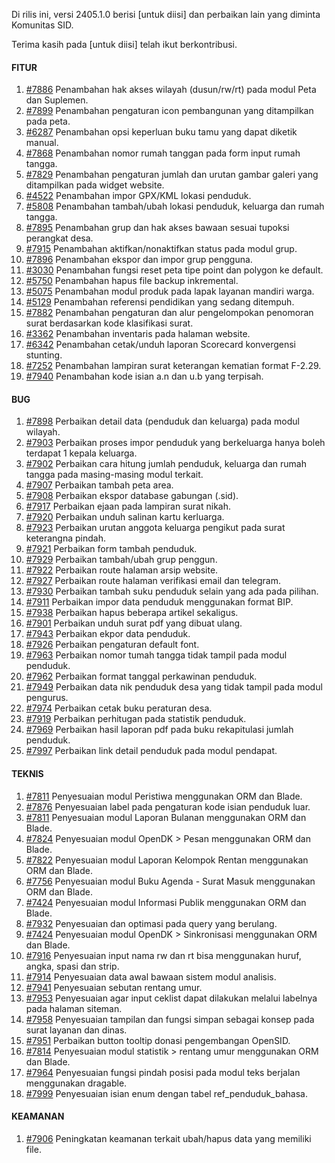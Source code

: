Di rilis ini, versi 2405.1.0 berisi [untuk diisi] dan perbaikan lain yang diminta Komunitas SID.

Terima kasih pada [untuk diisi] telah ikut berkontribusi.


#### FITUR
1. [#7886](https://github.com/OpenSID/OpenSID/issues/7886) Penambahan hak akses wilayah (dusun/rw/rt) pada modul Peta dan Suplemen.
2. [#7899](https://github.com/OpenSID/OpenSID/issues/7899) Penambahan pengaturan icon pembangunan yang ditampilkan pada peta.
3. [#6287](https://github.com/OpenSID/OpenSID/issues/6287) Penambahan opsi keperluan buku tamu yang dapat diketik manual.
4. [#7868](https://github.com/OpenSID/OpenSID/issues/7868) Penambahan nomor rumah tanggan pada form input rumah tangga.
5. [#7829](https://github.com/OpenSID/OpenSID/issues/7829) Penambahan pengaturan jumlah dan urutan gambar galeri yang ditampilkan pada  widget website.
6. [#4522](https://github.com/OpenSID/OpenSID/issues/4522) Penambahan impor GPX/KML lokasi penduduk.
7. [#5808](https://github.com/OpenSID/OpenSID/issues/5808) Penambahan tambah/ubah lokasi penduduk, keluarga dan rumah tangga.
8. [#7895](https://github.com/OpenSID/OpenSID/issues/7895) Penambahan grup dan hak akses bawaan sesuai tupoksi perangkat desa.
9. [#7915](https://github.com/OpenSID/OpenSID/issues/7915) Penambahan aktifkan/nonaktifkan status pada modul grup.
10. [#7896](https://github.com/OpenSID/OpenSID/issues/7896) Penambahan ekspor dan impor grup pengguna.
11. [#3030](https://github.com/OpenSID/OpenSID/issues/3030) Penambahan fungsi reset peta tipe point dan polygon ke default.
12. [#5750](https://github.com/OpenSID/OpenSID/issues/5750) Penambahan hapus file backup inkremental.
13. [#5075](https://github.com/OpenSID/OpenSID/issues/5075) Penambahan modul produk pada lapak layanan mandiri warga.
14. [#5129](https://github.com/OpenSID/OpenSID/issues/5129) Penambahan referensi pendidikan yang sedang ditempuh.
15. [#7882](https://github.com/OpenSID/OpenSID/issues/7882) Penambahan pengaturan dan alur pengelompokan penomoran surat berdasarkan kode klasifikasi surat.
16. [#3362](https://github.com/OpenSID/OpenSID/issues/3362) Penambahan inventaris pada halaman website.
17. [#6342](https://github.com/OpenSID/OpenSID/issues/6342) Penambahan cetak/unduh laporan Scorecard konvergensi stunting.
18. [#7252](https://github.com/OpenSID/OpenSID/issues/7252) Penambahan lampiran surat keterangan kematian format F-2.29.
19. [#7940](https://github.com/OpenSID/OpenSID/issues/7940) Penambahan kode isian a.n dan u.b yang terpisah.


#### BUG

1. [#7898](https://github.com/OpenSID/OpenSID/issues/7898) Perbaikan detail data (penduduk dan keluarga) pada modul wilayah.
2. [#7903](https://github.com/OpenSID/OpenSID/issues/7903) Perbaikan proses impor penduduk yang berkeluarga hanya boleh terdapat 1 kepala keluarga.
3. [#7902](https://github.com/OpenSID/OpenSID/issues/7902) Perbaikan cara hitung jumlah penduduk, keluarga dan rumah tangga pada masing-masing modul terkait.
4. [#7907](https://github.com/OpenSID/OpenSID/issues/7907) Perbaikan tambah peta area.
5. [#7908](https://github.com/OpenSID/OpenSID/issues/7908) Perbaikan ekspor database gabungan (.sid).
6. [#7917](https://github.com/OpenSID/OpenSID/issues/7917) Perbaikan ejaan pada lampiran surat nikah.
7. [#7920](https://github.com/OpenSID/OpenSID/issues/7920) Perbaikan unduh salinan kartu kerluarga.
8. [#7923](https://github.com/OpenSID/OpenSID/issues/7923) Perbaikan urutan anggota keluarga pengikut pada surat keterangna pindah.
9. [#7921](https://github.com/OpenSID/OpenSID/issues/7921) Perbaikan form tambah penduduk.
10. [#7929](https://github.com/OpenSID/OpenSID/issues/7929) Perbaikan tambah/ubah grup penggun.
11. [#7922](https://github.com/OpenSID/OpenSID/issues/7922) Perbaikan route halaman arsip website.
12. [#7927](https://github.com/OpenSID/OpenSID/issues/7927) Perbaikan route halaman verifikasi email dan telegram.
13. [#7930](https://github.com/OpenSID/OpenSID/issues/7930) Perbaikan tambah suku penduduk selain yang ada pada pilihan.
14. [#7911](https://github.com/OpenSID/OpenSID/issues/7911) Perbaikan impor data penduduk menggunakan format BIP.
15. [#7938](https://github.com/OpenSID/OpenSID/issues/7938) Perbaikan hapus beberapa artikel sekaligus.
16. [#7901](https://github.com/OpenSID/OpenSID/issues/7901) Perbaikan unduh surat pdf yang dibuat ulang.
17. [#7943](https://github.com/OpenSID/OpenSID/issues/7943) Perbaikan ekpor data penduduk.
18. [#7926](https://github.com/OpenSID/OpenSID/issues/7926) Perbaikan pengaturan default font.
19. [#7963](https://github.com/OpenSID/OpenSID/issues/7963) Perbaikan nomor tumah tangga tidak tampil pada modul penduduk.
20. [#7962](https://github.com/OpenSID/OpenSID/issues/7962) Perbaikan format tanggal perkawinan penduduk.
21. [#7949](https://github.com/OpenSID/OpenSID/issues/7949) Perbaikan data nik penduduk desa yang tidak tampil pada modul pengurus.
22. [#7974](https://github.com/OpenSID/OpenSID/issues/7974) Perbaikan cetak buku peraturan desa.
23. [#7919](https://github.com/OpenSID/OpenSID/issues/7919) Perbaikan perhitugan pada statistik penduduk.
24. [#7969](https://github.com/OpenSID/OpenSID/issues/7969) Perbaikan hasil  laporan pdf pada buku rekapitulasi jumlah penduduk.
25. [#7997](https://github.com/OpenSID/OpenSID/issues/7997) Perbaikan link detail penduduk pada modul pendapat.


#### TEKNIS

1. [#7811](https://github.com/OpenSID/OpenSID/issues/7811) Penyesuaian modul Peristiwa menggunakan ORM dan Blade.
2. [#7876](https://github.com/OpenSID/OpenSID/issues/7876) Penyesuaian label pada pengaturan kode isian penduduk luar.
3. [#7811](https://github.com/OpenSID/OpenSID/issues/7811) Penyesuaian modul Laporan Bulanan menggunakan ORM dan Blade.
4. [#7824](https://github.com/OpenSID/OpenSID/issues/7824) Penyesuaian modul OpenDK > Pesan menggunakan ORM dan Blade.
5. [#7822](https://github.com/OpenSID/OpenSID/issues/7822) Penyesuaian modul Laporan Kelompok Rentan menggunakan ORM dan Blade.
6. [#7756](https://github.com/OpenSID/OpenSID/issues/7756) Penyesuaian modul Buku Agenda - Surat Masuk menggunakan ORM dan Blade.
7. [#7424](https://github.com/OpenSID/OpenSID/issues/7424) Penyesuaian modul Informasi Publik menggunakan ORM dan Blade.
8. [#7932](https://github.com/OpenSID/OpenSID/issues/7932) Penyesuaian dan optimasi pada query yang berulang.
9. [#7424](https://github.com/OpenSID/OpenSID/issues/7424) Penyesuaian modul OpenDK > Sinkronisasi menggunakan ORM dan Blade.
10. [#7916](https://github.com/OpenSID/OpenSID/issues/7916) Penyesuaian input nama rw dan rt bisa menggunakan huruf, angka, spasi dan strip.
11. [#7914](https://github.com/OpenSID/OpenSID/issues/7914) Penyesuaian data awal bawaan sistem modul analisis.
12. [#7941](https://github.com/OpenSID/OpenSID/issues/7941) Penyesuaian sebutan rentang umur.
13. [#7953](https://github.com/OpenSID/OpenSID/issues/7953) Penyesuaian agar input ceklist dapat dilakukan melalui labelnya pada halaman siteman.
14. [#7958](https://github.com/OpenSID/OpenSID/issues/7958) Penyesuaian tampilan dan fungsi simpan sebagai konsep pada surat layanan dan dinas.
15. [#7951](https://github.com/OpenSID/OpenSID/issues/7951) Perbaikan button tooltip donasi pengembangan OpenSID.
16. [#7814](https://github.com/OpenSID/OpenSID/issues/7814) Penyesuaian modul statistik > rentang umur menggunakan ORM dan Blade.
17. [#7964](https://github.com/OpenSID/OpenSID/issues/7964) Penyesuaian fungsi pindah posisi pada modul teks berjalan menggunakan dragable.
18. [#7999](https://github.com/OpenSID/OpenSID/issues/7999) Penyesuaian isian enum dengan tabel ref_penduduk_bahasa.


#### KEAMANAN

1. [#7906](https://github.com/OpenSID/OpenSID/issues/7906) Peningkatan keamanan terkait ubah/hapus data yang memiliki file.
